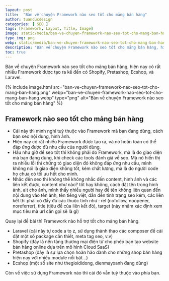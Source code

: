 ```yaml
---
layout: post
title:  "Bàn về chuyện Framework nào seo tốt cho mảng bán hàng"
author: tuanducdesign
categories: [ SEO ]
tags: [Framework, Layout, Title, Image]
image: static/media/ban-ve-chuyen-framework-nao-seo-tot-cho-mang-ban-hang.png
type_img: png
webp: static/media/ban-ve-chuyen-framework-nao-seo-tot-cho-mang-ban-hang.webp
description: "Bàn về chuyện Framework nào seo tốt cho mảng bán hàng, hiện nay có rất nhiều Framework được tạo ra kể đến có Shopify, Pretashop, Ecshop và Laravel."
toc: true
---
```


Bàn về chuyện Framework nào seo tốt cho mảng bán hàng, hiện nay có rất nhiều Framework được tạo ra kể đến có Shopify, Pretashop, Ecshop, và Laravel.

{% include image.html src="ban-ve-chuyen-framework-nao-seo-tot-cho-mang-ban-hang.png" webp="ban-ve-chuyen-framework-nao-seo-tot-cho-mang-ban-hang.webp" type="png" alt="Bàn về chuyện Framework nào seo tốt cho mảng bán hàng" %}

## Framework nào seo tốt cho mảng bán hàng

- Cái này thì mình nghĩ tuỳ thuộc vào Framework mà bạn đang dùng, cách bạn seo nội dung, hình ảnh.
- Hiện nay có rất nhiều Framework được tạo ra, và nó hoàn toàn có thể đáp ứng được đủ nhu cầu của người dùng.
- Hầu như giờ để seo tốt thì không phải do Framework, mà là do giao diện mà bạn đang dùng, khi check các tools đánh giá về seo. Mà nó hiển thị ra nhiều lỗi thì chứng tỏ giao diện đó không đáp ứng nhu cầu, mình không nói là giao diện không tốt, kém chất lượng, mà là do người code họ chưa có tối ưu hết cho mình.
- Nhắc đến seo thì không thể không nhắc đến content, hình ảnh và các liên kết được, content như nào? tốt hay không, cách đặt tên trong hình ảnh, alt cho ảnh, mình thấy nhiều người hay để tên không liên quan đến nội dung vào tên ảnh, tên tiếng việt, dẫn đến tình trạng seo kém, các liên kết thì phải có đầy đủ các thuộc tính như :
rel (nofollow, noopener, noreferrer), title (tiêu đề của liên kết đó), target (này nhằm xác định xem mục tiêu mà url cần gọi sẽ là gì)

Quay lại đề bài thì Framework nào hỗ trợ tốt cho mảng bán hàng.

- Laravel (cái này tự code a to z, sử dụng thành thạo các composer để cài đặt một số package cần thiết, meta tag seo, v.v)
- Shopify (đây là nền tảng thương mại điện tử cho phép bạn tạo website bán hàng online dựa trên mô hình Cloud SaaS)
- Pretashop (đây là sự lựa chọn hoàn hảo dành cho những shop bán hàng hiện nay với nhiều module nổi bật...)
- Ecshop (một số site như thegioididong, dienmayxanh đang dùng)

Còn về việc sử dụng Framework nào thì cái đó vẫn tuỳ thuộc vào phía bạn.
